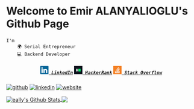 # Welcome to Emir ALANYALIOGLU's Github Page

	I'm
		🌍 Serial Entrepreneur
		💻 Backend Developer

<h5 align="center">
	<code><a href="https://www.linkedin.com/in/emir-alanyalioglu/" title="LinkedIn Profile"><img width="22" src="images/linkedin.svg"> LinkedIn</a></code>
	<code><a href="https://www.hackerrank.com/eallyy" title="HackerRank Profile"><img width="22" src="images/hackerrank.png"> HackerRank</a></code>
	<code><a href="https://stackoverflow.com/users/12406784/eally-root" title="Stack Overflow Profile"><img width="22" src="images/stackoverflow.svg"> Stack Overflow</a></code>
</h5>

[<img src='https://cdn.jsdelivr.net/npm/simple-icons@3.0.1/icons/github.svg' alt='github' height='40'>](https://github.com/eallyy)  [<img src='https://cdn.jsdelivr.net/npm/simple-icons@3.0.1/icons/linkedin.svg' alt='linkedin' height='40'>](https://www.linkedin.com/in/emir-alanyalioglu/) [<img src='https://cdn.jsdelivr.net/npm/simple-icons@3.0.1/icons/icloud.svg' alt='website' height='40'>](https://alany.co)


<a href="https://github.com/anuraghazra/github-readme-stats">
  <img align="center" src="https://github-readme-stats.anuraghazra1.vercel.app/api?username=eallyy&show_icons=true&include_all_commits=true&theme=radical" alt="eally's Github Stats" />
</a>
<a href="https://github.com/anuraghazra/github-readme-stats">
  <img align="center" src="https://github-readme-stats.anuraghazra1.vercel.app/api/top-langs/?username=eallyy&layout=compact&theme=radical" />
</a>
